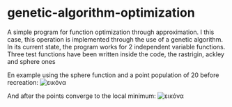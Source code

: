 # genetic-algorithm-optimization

A simple program for function optimization through approximation. I this case, this operation is implemented through the use of a genetic algorithm. In its current state, the program works for 2 independent variable functions. Three test functions have been written inside the code, the rastrigin, ackley and sphere ones

En example using the sphere function and a point population of 20 before recreation: 
![εικόνα](https://github.com/dimitrisdimos00/genetic-algorithm-optimization/assets/56233132/5ca46f2b-b99a-4ac8-a063-de28e8cc3692)

And after the points converge to the local minimum:
![εικόνα](https://github.com/dimitrisdimos00/genetic-algorithm-optimization/assets/56233132/4b4520d6-00a2-4cd7-a4d5-63a3de3aaa77)

